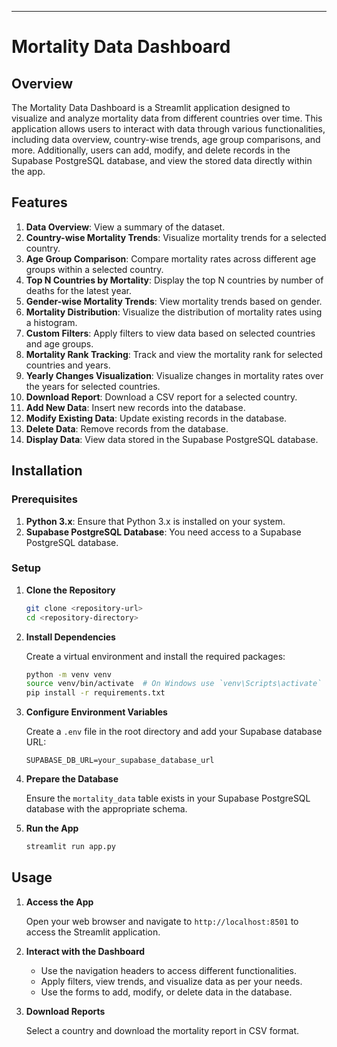 
---

# Mortality Data Dashboard

## Overview

The Mortality Data Dashboard is a Streamlit application designed to visualize and analyze mortality data from different countries over time. This application allows users to interact with data through various functionalities, including data overview, country-wise trends, age group comparisons, and more. Additionally, users can add, modify, and delete records in the Supabase PostgreSQL database, and view the stored data directly within the app.

## Features

1. **Data Overview**: View a summary of the dataset.
2. **Country-wise Mortality Trends**: Visualize mortality trends for a selected country.
3. **Age Group Comparison**: Compare mortality rates across different age groups within a selected country.
4. **Top N Countries by Mortality**: Display the top N countries by number of deaths for the latest year.
5. **Gender-wise Mortality Trends**: View mortality trends based on gender.
6. **Mortality Distribution**: Visualize the distribution of mortality rates using a histogram.
7. **Custom Filters**: Apply filters to view data based on selected countries and age groups.
8. **Mortality Rank Tracking**: Track and view the mortality rank for selected countries and years.
9. **Yearly Changes Visualization**: Visualize changes in mortality rates over the years for selected countries.
10. **Download Report**: Download a CSV report for a selected country.
11. **Add New Data**: Insert new records into the database.
12. **Modify Existing Data**: Update existing records in the database.
13. **Delete Data**: Remove records from the database.
14. **Display Data**: View data stored in the Supabase PostgreSQL database.

## Installation

### Prerequisites

1. **Python 3.x**: Ensure that Python 3.x is installed on your system.
2. **Supabase PostgreSQL Database**: You need access to a Supabase PostgreSQL database. 

### Setup

1. **Clone the Repository**

   ```bash
   git clone <repository-url>
   cd <repository-directory>
   ```

2. **Install Dependencies**

   Create a virtual environment and install the required packages:

   ```bash
   python -m venv venv
   source venv/bin/activate  # On Windows use `venv\Scripts\activate`
   pip install -r requirements.txt
   ```

3. **Configure Environment Variables**

   Create a `.env` file in the root directory and add your Supabase database URL:

   ```env
   SUPABASE_DB_URL=your_supabase_database_url
   ```

4. **Prepare the Database**

   Ensure the `mortality_data` table exists in your Supabase PostgreSQL database with the appropriate schema.

5. **Run the App**

   ```bash
   streamlit run app.py
   ```

## Usage

1. **Access the App**

   Open your web browser and navigate to `http://localhost:8501` to access the Streamlit application.

2. **Interact with the Dashboard**

   - Use the navigation headers to access different functionalities.
   - Apply filters, view trends, and visualize data as per your needs.
   - Use the forms to add, modify, or delete data in the database.

3. **Download Reports**

   Select a country and download the mortality report in CSV format.

